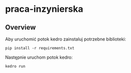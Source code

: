 # praca-inzynierska

## Overview

Aby uruchomić potok kedro zainstaluj potrzebne biblioteki:

```
pip install -r requirements.txt
```

Następnie uruchom potok kedro:

```
kedro run
```

